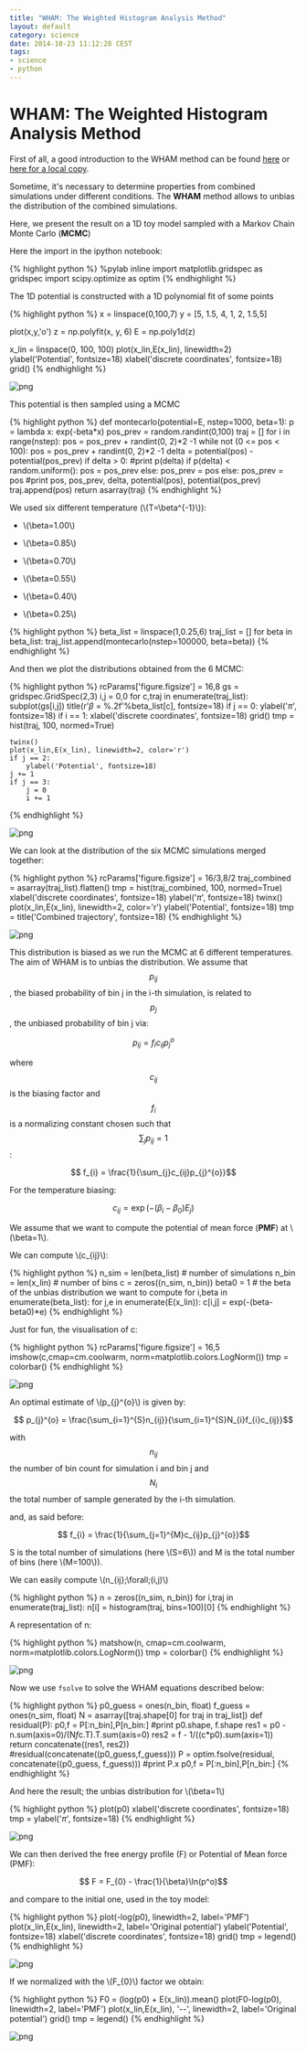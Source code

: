```yaml
---
title: "WHAM: The Weighted Histogram Analysis Method"
layout: default
category: science
date: 2014-10-23 11:12:28 CEST
tags:
- science
- python
---
```


# WHAM: The Weighted Histogram Analysis Method

First of all, a good introduction to the WHAM method can be found [here](http://biomaps.rutgers.edu/wham_derivation.pdf) or [here for a local copy](/assets/wham_derivation.pdf).

Sometime, it's necessary to determine properties from combined simulations under
different conditions. The **WHAM** method allows to unbias the distribution of
the combined simulations.

Here, we present the result on a 1D toy model sampled with a Markov Chain Monte
Carlo (**MCMC**)

Here the import in the ipython notebook:

{% highlight python %}
%pylab inline
import matplotlib.gridspec as gridspec
import scipy.optimize as optim
{% endhighlight %}

The 1D potential is constructed with a 1D polynomial fit of some points

{% highlight python %}
x = linspace(0,100,7)
y = [5, 1.5, 4, 1, 2, 1.5,5]

plot(x,y,'o')
z = np.polyfit(x, y, 6)
E = np.poly1d(z)

x_lin = linspace(0, 100, 100)
plot(x_lin,E(x_lin), linewidth=2)
ylabel('Potential', fontsize=18)
xlabel('discrete coordinates', fontsize=18)
grid()
{% endhighlight %}

![png](/assets/wham_files/wham_4_0.png)


This potential is then sampled using a MCMC

{% highlight python %}
def montecarlo(potential=E, nstep=1000, beta=1):
    p = lambda x: exp(-beta*x)
    pos_prev = random.randint(0,100)
    traj = []
    for i in range(nstep):
        pos = pos_prev + randint(0, 2)*2 -1
        while not (0 <= pos < 100):
            pos = pos_prev + randint(0, 2)*2 -1
        delta = potential(pos) - potential(pos_prev)
        if delta > 0:
            #print p(delta)
            if p(delta) < random.uniform():
                pos = pos_prev
            else:
                pos_prev = pos
        else:
            pos_prev = pos
        #print pos, pos_prev, delta, potential(pos), potential(pos_prev)
        traj.append(pos)
    return asarray(traj)
{% endhighlight %}

We used six different temperature (\\(T=\beta^{-1}\\)):

- \\(\beta=1.00\\)

- \\(\beta=0.85\\)

- \\(\beta=0.70\\)

- \\(\beta=0.55\\)

- \\(\beta=0.40\\)

- \\(\beta=0.25\\)

{% highlight python %}
beta_list = linspace(1,0.25,6)
traj_list = []
for beta in beta_list:
    traj_list.append(montecarlo(nstep=100000, beta=beta))
{% endhighlight %}

And then we plot the distributions obtained from the 6 MCMC:

{% highlight python %}
rcParams['figure.figsize'] = 16,8
gs = gridspec.GridSpec(2,3)
i,j = 0,0
for c,traj in enumerate(traj_list):
    subplot(gs[i,j])
    title(r'$\beta$ = %.2f'%beta_list[c], fontsize=18)
    if j == 0:
        ylabel('$\pi$', fontsize=18)
    if i == 1:
        xlabel('discrete coordinates', fontsize=18)
    grid()
    tmp = hist(traj, 100, normed=True)

    twinx()
    plot(x_lin,E(x_lin), linewidth=2, color='r')
    if j == 2:
        ylabel('Potential', fontsize=18)
    j += 1
    if j == 3:
        j = 0
        i += 1
{% endhighlight %}


![png](/assets/wham_files/wham_10_0.png)


We can look at the distribution of the six MCMC simulations merged together:

{% highlight python %}
rcParams['figure.figsize'] = 16/3,8/2
traj_combined = asarray(traj_list).flatten()
tmp = hist(traj_combined, 100, normed=True)
xlabel('discrete coordinates', fontsize=18)
ylabel('$\pi$', fontsize=18)
twinx()
plot(x_lin,E(x_lin), linewidth=2, color='r')
ylabel('Potential', fontsize=18)
tmp = title('Combined trajectory', fontsize=18)
{% endhighlight %}

![png](/assets/wham_files/wham_12_0.png)


This distribution is biased as we run the MCMC at 6 different temperatures. The
aim of WHAM is to unbias the distribution. We assume that $$p_{ij}$$, the biased
probability of bin j in the i-th simulation, is related to $$p_{j}$$, the unbiased
probability of bin j via:

$$ p_{ij} = f_{i}c_{ij}p_{j}^{o}$$

where $$c_{ij}$$ is the biasing factor and $$f_{i}$$ is a normalizing constant
chosen such that $$\sum_{j}p_{ij}=1$$:

$$ f_{i} = \frac{1}{\sum_{j}c_{ij}p_{j}^{o}}$$

For the temperature biasing:

$$c_{ij} = \exp{(-(\beta_{i}-\beta_{0})E_{j})}$$

We assume that we want to compute the potential of mean force (**PMF**) at
\\(\beta=1\\).

We can compute \\(c_{ij}\\):

{% highlight python %}
n_sim = len(beta_list) # number of simulations
n_bin = len(x_lin) # number of bins
c = zeros((n_sim, n_bin))
beta0 = 1 # the beta of the unbias distribution we want to compute
for i,beta in enumerate(beta_list):
    for j,e in enumerate(E(x_lin)):
        c[i,j] = exp(-(beta-beta0)*e)
{% endhighlight %}

Just for fun, the visualisation of c:

{% highlight python %}
rcParams['figure.figsize'] = 16,5
imshow(c,cmap=cm.coolwarm, norm=matplotlib.colors.LogNorm())
tmp = colorbar()
{% endhighlight %}

![png](/assets/wham_files/wham_18_0.png)


An optimal estimate of \\(p_{j}^{o}\\) is given by:

$$ p_{j}^{o} = \frac{\sum_{i=1}^{S}n_{ij}}{\sum_{i=1}^{S}N_{i}f_{i}c_{ij}}$$

with $$n_{ij}$$ the number of bin count for simulation i and bin j and $$N_{i}$$ the
total number of sample generated by the i-th simulation.

and, as said before:

$$ f_{i} = \frac{1}{\sum_{j=1}^{M}c_{ij}p_{j}^{o}}$$

S is the total number of simulations (here \\(S=6\\)) and M is the total number of
bins (here \\(M=100\\)).

We can easily compute \\(n_{ij}\;\forall\;(i,j)\\)

{% highlight python %}
n = zeros((n_sim, n_bin))
for i,traj in enumerate(traj_list):
    n[i] = histogram(traj, bins=100)[0]
{% endhighlight %}

A representation of n:

{% highlight python %}
matshow(n, cmap=cm.coolwarm, norm=matplotlib.colors.LogNorm())
tmp = colorbar()
{% endhighlight %}

![png](/assets/wham_files/wham_23_0.png)


Now we use `fsolve` to solve the WHAM equations described below:

{% highlight python %}
p0_guess = ones(n_bin, float)
f_guess = ones(n_sim, float)
N = asarray([traj.shape[0] for traj in traj_list])
def residual(P):
    p0,f = P[:n_bin],P[n_bin:]
    #print p0.shape, f.shape
    res1 = p0 - n.sum(axis=0)/(N*f*c.T).T.sum(axis=0)
    res2 = f - 1/((c*p0).sum(axis=1))
    return concatenate((res1, res2))
#residual(concatenate((p0_guess,f_guess)))
P = optim.fsolve(residual, concatenate((p0_guess, f_guess)))
#print P.x
p0,f = P[:n_bin],P[n_bin:]
{% endhighlight %}

And here the result; the unbias distribution for \\(\beta=1\\)

{% highlight python %}
plot(p0)
xlabel('discrete coordinates', fontsize=18)
tmp = ylabel('$\pi$', fontsize=18)
{% endhighlight %}

![png](/assets/wham_files/wham_27_0.png)


We can then derived the free energy profile (F) or Potential of Mean force
(PMF):

$$ F = F_{0} - \frac{1}{\beta}\ln(p^o)$$

and compare to the initial one, used in the toy model:

{% highlight python %}
plot(-log(p0), linewidth=2, label='PMF')
plot(x_lin,E(x_lin), linewidth=2, label='Original potential')
ylabel('Potential', fontsize=18)
xlabel('discrete coordinates', fontsize=18)
grid()
tmp = legend()
{% endhighlight %}

![png](/assets/wham_files/wham_29_0.png)


If we normalized with the \\(F_{0}\\) factor we obtain:

{% highlight python %}
F0 = (log(p0) + E(x_lin)).mean()
plot(F0-log(p0), linewidth=2, label='PMF')
plot(x_lin,E(x_lin), '--', linewidth=2, label='Original potential')
grid()
tmp = legend()
{% endhighlight %}

![png](/assets/wham_files/wham_31_0.png)

